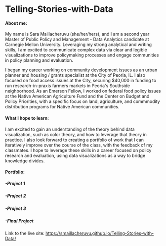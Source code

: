 # Telling-Stories-with-Data

#### About me:  
My name is Sara Maillacheruvu (she/her/hers), and I am a second year Master of Public Policy and Management - Data Analytics candidate at Carnegie Mellon University. Leveraging my strong analytical and writing skills, I am excited to communicate complex data via clear and legible visualizations to improve policymaking processes and engage communities in policy planning and evaluation. 

I began my career working on community development issues as an urban planner and housing / grants specialist at the City of Peoria, IL. I also focused on food access issues at the City, securing $40,000 in funding to run research-in-praxis farmers markets in Peoria's Southside neighborhood. As an Emerson Fellow, I worked on federal food policy issues at the Native American Agriculture Fund and the Center on Budget and Policy Priorities, with a specific focus on land, agriculture, and commmodity distribution programs for Native American communities. 

#### What I hope to learn: 
I am excited to gain an understanding of the theory behind data visualization, such as color theory, and how to leverage that theory in practice. I also look forward to creating a portfolio of work that I can iteratively improve over the course of the class, with the feedback of my classmates. I hope to leverage these skills in a career focused on policy research and evaluation, using data visualizations as a way to bridge knowledge divides. 

#### Portfolio: 
##### -Project 1
##### -Project 2 
##### -Project 3
##### -Final Project 

Link to the live site: https://smaillacheruvu.github.io/Telling-Stories-with-Data/

